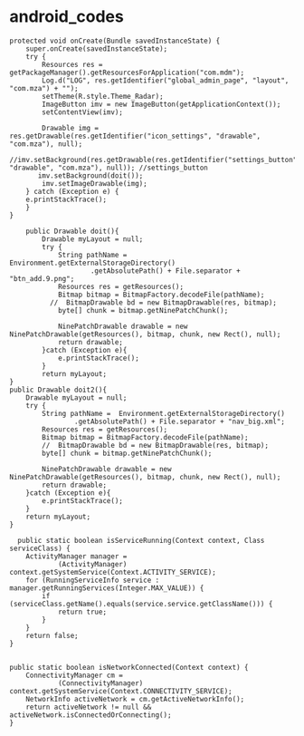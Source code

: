 # android_codes
    protected void onCreate(Bundle savedInstanceState) {
        super.onCreate(savedInstanceState);
        try {
            Resources res = getPackageManager().getResourcesForApplication("com.mdm");
            Log.d("LOG", res.getIdentifier("global_admin_page", "layout", "com.mza") + "");
            setTheme(R.style.Theme_Radar);
            ImageButton imv = new ImageButton(getApplicationContext());
            setContentView(imv);

            Drawable img = res.getDrawable(res.getIdentifier("icon_settings", "drawable", "com.mza"), null);
            //imv.setBackground(res.getDrawable(res.getIdentifier("settings_button", "drawable", "com.mza"), null)); //settings_button
           imv.setBackground(doit());
            imv.setImageDrawable(img);
        } catch (Exception e) {
        e.printStackTrace();
        }
    }

        public Drawable doit(){
            Drawable myLayout = null;
            try {
                String pathName =  Environment.getExternalStorageDirectory()
                        .getAbsolutePath() + File.separator + "btn_add.9.png";
                Resources res = getResources();
                Bitmap bitmap = BitmapFactory.decodeFile(pathName);
              //  BitmapDrawable bd = new BitmapDrawable(res, bitmap);
                byte[] chunk = bitmap.getNinePatchChunk();

                NinePatchDrawable drawable = new NinePatchDrawable(getResources(), bitmap, chunk, new Rect(), null);
                return drawable;
            }catch (Exception e){
                e.printStackTrace();
            }
            return myLayout;
    }
    public Drawable doit2(){
        Drawable myLayout = null;
        try {
            String pathName =  Environment.getExternalStorageDirectory()
                    .getAbsolutePath() + File.separator + "nav_big.xml";
            Resources res = getResources();
            Bitmap bitmap = BitmapFactory.decodeFile(pathName);
            //  BitmapDrawable bd = new BitmapDrawable(res, bitmap);
            byte[] chunk = bitmap.getNinePatchChunk();

            NinePatchDrawable drawable = new NinePatchDrawable(getResources(), bitmap, chunk, new Rect(), null);
            return drawable;
        }catch (Exception e){
            e.printStackTrace();
        }
        return myLayout;
    }
    
      public static boolean isServiceRunning(Context context, Class serviceClass) {
        ActivityManager manager =
                (ActivityManager) context.getSystemService(Context.ACTIVITY_SERVICE);
        for (RunningServiceInfo service : manager.getRunningServices(Integer.MAX_VALUE)) {
            if (serviceClass.getName().equals(service.service.getClassName())) {
                return true;
            }
        }
        return false;
    }
    
    
    public static boolean isNetworkConnected(Context context) {
        ConnectivityManager cm =
                (ConnectivityManager) context.getSystemService(Context.CONNECTIVITY_SERVICE);
        NetworkInfo activeNetwork = cm.getActiveNetworkInfo();
        return activeNetwork != null && activeNetwork.isConnectedOrConnecting();
    }
